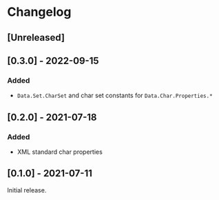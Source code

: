 # Changelog

## [Unreleased]

## [0.3.0] - 2022-09-15

### Added

* `Data.Set.CharSet` and char set constants for `Data.Char.Properties.*`

## [0.2.0] - 2021-07-18

### Added

* XML standard char properties

## [0.1.0] - 2021-07-11

Initial release.
